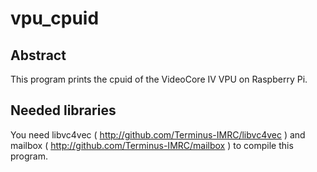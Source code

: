 # vpu_cpuid

## Abstract
This program prints the cpuid of the VideoCore IV VPU on Raspberry Pi.

## Needed libraries
You need libvc4vec ( http://github.com/Terminus-IMRC/libvc4vec ) and mailbox ( http://github.com/Terminus-IMRC/mailbox ) to compile this program.
